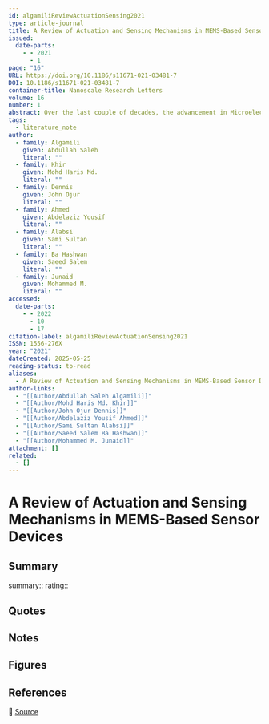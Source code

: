 ```yaml
---
id: algamiliReviewActuationSensing2021
type: article-journal
title: A Review of Actuation and Sensing Mechanisms in MEMS-Based Sensor Devices
issued:
  date-parts:
    - - 2021
      - 1
page: "16"
URL: https://doi.org/10.1186/s11671-021-03481-7
DOI: 10.1186/s11671-021-03481-7
container-title: Nanoscale Research Letters
volume: 16
number: 1
abstract: Over the last couple of decades, the advancement in Microelectromechanical System (MEMS) devices is highly demanded for integrating the economically miniaturized sensors with fabricating technology. A sensor is a system that detects and responds to multiple physical inputs and converting them into analogue or digital forms. The sensor transforms these variations into a form which can be utilized as a marker to monitor the device variable. MEMS exhibits excellent feasibility in miniaturization sensors due to its small dimension, low power consumption, superior performance, and, batch-fabrication. This article presents the recent developments in standard actuation and sensing mechanisms that can serve MEMS-based devices, which is expected to revolutionize almost many product categories in the current era. The featured principles of actuating, sensing mechanisms and real-life applications have also been discussed. Proper understanding of the actuating and sensing mechanisms for the MEMS-based devices can play a vital role in effective selection for novel and complex application design.
tags:
  - literature_note
author:
  - family: Algamili
    given: Abdullah Saleh
    literal: ""
  - family: Khir
    given: Mohd Haris Md.
    literal: ""
  - family: Dennis
    given: John Ojur
    literal: ""
  - family: Ahmed
    given: Abdelaziz Yousif
    literal: ""
  - family: Alabsi
    given: Sami Sultan
    literal: ""
  - family: Ba Hashwan
    given: Saeed Salem
    literal: ""
  - family: Junaid
    given: Mohammed M.
    literal: ""
accessed:
  date-parts:
    - - 2022
      - 10
      - 17
citation-label: algamiliReviewActuationSensing2021
ISSN: 1556-276X
year: "2021"
dateCreated: 2025-05-25
reading-status: to-read
aliases:
  - A Review of Actuation and Sensing Mechanisms in MEMS-Based Sensor Devices
author-links:
  - "[[Author/Abdullah Saleh Algamili]]"
  - "[[Author/Mohd Haris Md. Khir]]"
  - "[[Author/John Ojur Dennis]]"
  - "[[Author/Abdelaziz Yousif Ahmed]]"
  - "[[Author/Sami Sultan Alabsi]]"
  - "[[Author/Saeed Salem Ba Hashwan]]"
  - "[[Author/Mohammed M. Junaid]]"
attachment: []
related:
  - []
---
```


# A Review of Actuation and Sensing Mechanisms in MEMS-Based Sensor Devices

## Summary
summary::
rating::

## Quotes

## Notes

## Figures

## References

🔗 [Source](https://doi.org/10.1186/s11671-021-03481-7)

